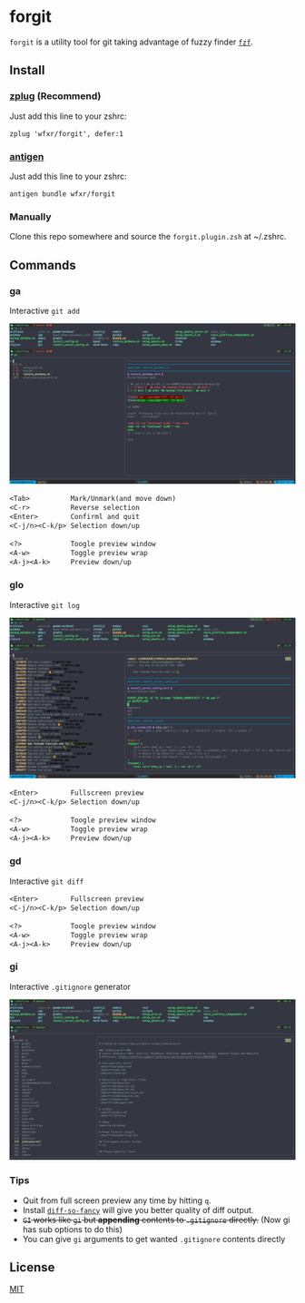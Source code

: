 # forgit

`forgit` is a utility tool for git taking advantage of fuzzy finder [`fzf`](https://github.com/junegunn/fzf).

## Install

### [zplug](https://github.com/zplug/zplug) (Recommend)

Just add this line to your zshrc:

    zplug 'wfxr/forgit', defer:1

### [antigen](https//github.com/zsh-users/antigen)

Just add this line to your zshrc:

    antigen bundle wfxr/forgit

### Manually

Clone this repo somewhere and source the `forgit.plugin.zsh` at ~/.zshrc.

## Commands

### ga

Interactive `git add`

![screenshot](screenshot-ga.png)

    <Tab>          Mark/Unmark(and move down)
    <C-r>          Reverse selection
    <Enter>        Confirml and quit
    <C-j/n><C-k/p> Selection down/up

    <?>            Toogle preview window
    <A-w>          Toggle preview wrap
    <A-j><A-k>     Preview down/up

### glo

Interactive `git log`

![screenshot](screenshot-glo.png)

    <Enter>        Fullscreen preview
    <C-j/n><C-k/p> Selection down/up

    <?>            Toogle preview window
    <A-w>          Toggle preview wrap
    <A-j><A-k>     Preview down/up

### gd

Interactive `git diff`

    <Enter>        Fullscreen preview
    <C-j/n><C-k/p> Selection down/up

    <?>            Toogle preview window
    <A-w>          Toggle preview wrap
    <A-j><A-k>     Preview down/up

### gi

Interactive `.gitignore` generator

![screenshot](screenshot-gi.png)

### Tips

- Quit from full screen preview any time by hitting `q`.
- Install [`diff-so-fancy`](https://github.com/so-fancy/diff-so-fancy) will give you better quality of diff output.
- ~~`GI` works like `gi` but **appending** contents to `.gitignore` directly.~~ (Now gi has sub options to do this)
- You can give `gi` arguments to get wanted `.gitignore` contents directly

## License

[MIT](LICENSE.txt)
